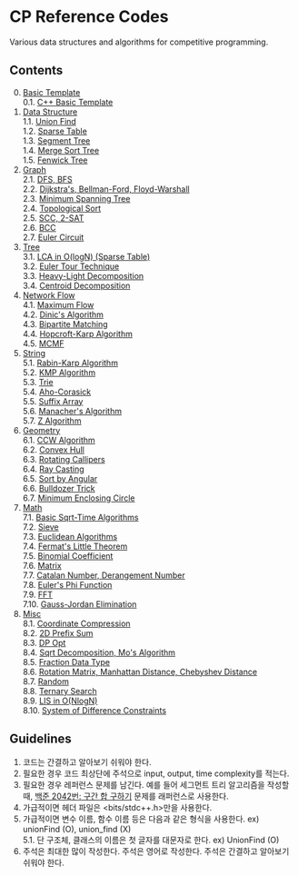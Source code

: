 # CP Reference Codes
Various data structures and algorithms for competitive programming.

## Contents
0. [Basic Template](https://github.com/manoflearning/cp-reference-codes/tree/master/reference-codes/0-basic-template) <br>
0.1. [C++ Basic Template](https://github.com/manoflearning/cp-reference-codes/blob/master/reference-codes/0-basic-template/cpp_basic_template.cpp) <br>
1. [Data Structure](https://github.com/manoflearning/cp-reference-codes/tree/master/reference-codes/1-data-structure) <br>
1.1. [Union Find](https://github.com/manoflearning/cp-reference-codes/blob/master/reference-codes/1-data-structure/union_find.cpp) <br>
1.2. [Sparse Table](https://github.com/manoflearning/cp-reference-codes/blob/master/reference-codes/1-data-structure/sparse_table.cpp) <br>
1.3. [Segment Tree](https://github.com/manoflearning/cp-reference-codes/tree/master/reference-codes/1-data-structure/segment-tree) <br>
1.4. [Merge Sort Tree](https://github.com/manoflearning/cp-reference-codes/tree/master/reference-codes/1-data-structure/merge-sort-tree) <br>
1.5. [Fenwick Tree](https://github.com/manoflearning/cp-reference-codes/tree/master/reference-codes/1-data-structure/fenwick-tree) <br>
2. [Graph](https://github.com/manoflearning/cp-reference-codes/tree/master/reference-codes/2-graph) <br>
2.1. [DFS, BFS](https://github.com/manoflearning/cp-reference-codes/blob/master/reference-codes/2-graph/dfs_bfs.cpp) <br>
2.2. [Dijkstra's, Bellman-Ford, Floyd-Warshall](https://github.com/manoflearning/cp-reference-codes/blob/master/reference-codes/2-graph/dijkstra_bellman_ford_floyd_warshall.cpp) <br>
2.3. [Minimum Spanning Tree](https://github.com/manoflearning/cp-reference-codes/blob/master/reference-codes/2-graph/minimum_spanning_tree.cpp) <br>
2.4. [Topological Sort](https://github.com/manoflearning/cp-reference-codes/tree/master/reference-codes/2-graph/topological-sort) <br>
2.5. [SCC, 2-SAT](https://github.com/manoflearning/cp-reference-codes/tree/master/reference-codes/2-graph/scc-2-sat) <br>
2.6. [BCC](https://github.com/manoflearning/cp-reference-codes/blob/master/reference-codes/2-graph/bcc.cpp) <br>
2.7. [Euler Circuit](https://github.com/manoflearning/cp-reference-codes/blob/master/reference-codes/2-graph/euler_circuit.cpp) <br>
3. [Tree](https://github.com/manoflearning/cp-reference-codes/tree/master/reference-codes/3-tree) <br>
3.1. [LCA in O(logN) (Sparse Table)](https://github.com/manoflearning/cp-reference-codes/blob/master/reference-codes/3-tree/lca_in_o_logn_sparse_table.cpp) <br>
3.2. [Euler Tour Technique](https://github.com/manoflearning/cp-reference-codes/tree/master/reference-codes/3-tree/euler-tour-technique) <br>
3.3. [Heavy-Light Decomposition](https://github.com/manoflearning/cp-reference-codes/tree/master/reference-codes/3-tree/heavy-light-decomposition) <br>
3.4. [Centroid Decomposition](https://github.com/manoflearning/cp-reference-codes/blob/master/reference-codes/3-tree/centroid_decomposition.cpp) <br>
4. [Network Flow](https://github.com/manoflearning/cp-reference-codes/tree/master/reference-codes/4-network-flow) <br>
4.1. [Maximum Flow](https://github.com/manoflearning/cp-reference-codes/tree/master/reference-codes/4-network-flow/maximum-flow) <br>
4.2. [Dinic's Algorithm](https://github.com/manoflearning/cp-reference-codes/blob/master/reference-codes/4-network-flow/dinics_algorithm.cpp) <br>
4.3. [Bipartite Matching](https://github.com/manoflearning/cp-reference-codes/blob/master/reference-codes/4-network-flow/bipartite_matching.cpp) <br>
4.4. [Hopcroft-Karp Algorithm](https://github.com/manoflearning/cp-reference-codes/blob/master/reference-codes/4-network-flow/hopcroft_karp_algorithm.cpp) <br>
4.5. [MCMF](https://github.com/manoflearning/cp-reference-codes/blob/master/reference-codes/4-network-flow/mcmf.cpp) <br>
5. [String](https://github.com/manoflearning/cp-reference-codes/tree/master/reference-codes/5-string) <br>
5.1. [Rabin-Karp Algorithm](https://github.com/manoflearning/cp-reference-codes/tree/master/reference-codes/5-string/rabin-karp-algorithm) <br>
5.2. [KMP Algorithm](https://github.com/manoflearning/cp-reference-codes/blob/master/reference-codes/5-string/kmp_algorithm.cpp) <br>
5.3. [Trie](https://github.com/manoflearning/cp-reference-codes/tree/master/reference-codes/5-string/trie) <br>
5.4. [Aho-Corasick](https://github.com/manoflearning/cp-reference-codes/blob/master/reference-codes/5-string/aho_corasick.cpp) <br>
5.5. [Suffix Array](https://github.com/manoflearning/cp-reference-codes/blob/master/reference-codes/5-string/suffix_array.cpp) <br>
5.6. [Manacher's Algorithm](https://github.com/manoflearning/cp-reference-codes/blob/master/reference-codes/5-string/manachers_algorithm.cpp) <br>
5.7. [Z Algorithm](https://github.com/manoflearning/cp-reference-codes/blob/master/reference-codes/5-string/z_algorithm.cpp) <br>
6. [Geometry](https://github.com/manoflearning/cp-reference-codes/tree/master/reference-codes/6-geometry) <br>
6.1. [CCW Algorithm](https://github.com/manoflearning/cp-reference-codes/blob/master/reference-codes/6-geometry/ccw_algorithm.cpp) <br>
6.2. [Convex Hull](https://github.com/manoflearning/cp-reference-codes/tree/master/reference-codes/6-geometry/convex-hull) <br>
6.3. [Rotating Callipers](https://github.com/manoflearning/cp-reference-codes/blob/master/reference-codes/6-geometry/rotating_callipers.cpp) <br>
6.4. [Ray Casting](https://github.com/manoflearning/cp-reference-codes/blob/master/reference-codes/6-geometry/ray_casting.cpp) <br>
6.5. [Sort by Angular](https://github.com/manoflearning/cp-reference-codes/blob/master/reference-codes/6-geometry/sort_by_angular.cpp) <br>
6.6. [Bulldozer Trick](https://github.com/manoflearning/cp-reference-codes/blob/master/reference-codes/6-geometry/bulldozer_trick.cpp) <br>
6.7. [Minimum Enclosing Circle](https://github.com/manoflearning/cp-reference-codes/blob/master/reference-codes/6-geometry/minimum_enclosing_circle.cpp) <br>
7. [Math](https://github.com/manoflearning/cp-reference-codes/tree/master/reference-codes/7-math) <br>
7.1. [Basic Sqrt-Time Algorithms](https://github.com/manoflearning/cp-reference-codes/tree/master/reference-codes/7-math/basic-sqrt-time-algorithms) <br>
7.2. [Sieve](https://github.com/manoflearning/cp-reference-codes/blob/master/reference-codes/7-math/sieve.cpp) <br>
7.3. [Euclidean Algorithms](https://github.com/manoflearning/cp-reference-codes/blob/master/reference-codes/7-math/euclidean_algorithms.cpp) <br>
7.4. [Fermat's Little Theorem](https://github.com/manoflearning/cp-reference-codes/blob/master/reference-codes/7-math/fermats_little_theorem.cpp) <br>
7.5. [Binomial Coefficient](https://github.com/manoflearning/cp-reference-codes/blob/master/reference-codes/7-math/binomial_coefficient.cpp) <br>
7.6. [Matrix](https://github.com/manoflearning/cp-reference-codes/blob/master/reference-codes/7-math/matrix.cpp) <br>
7.7. [Catalan Number, Derangement Number](https://github.com/manoflearning/cp-reference-codes/blob/master/reference-codes/7-math/catalan_number_derangement_number.cpp) <br>
7.8. [Euler's Phi Function](https://github.com/manoflearning/cp-reference-codes/blob/master/reference-codes/7-math/eulers_phi_function.cpp) <br>
7.9. [FFT](https://github.com/manoflearning/cp-reference-codes/blob/master/reference-codes/7-math/fft.cpp) <br>
7.10. [Gauss-Jordan Elimination](https://github.com/manoflearning/cp-reference-codes/blob/master/reference-codes/7-math/gauss_jordan_elimination.cpp) <br>
8. [Misc](https://github.com/manoflearning/cp-reference-codes/tree/master/reference-codes/8-misc) <br>
8.1. [Coordinate Compression](https://github.com/manoflearning/cp-reference-codes/blob/master/reference-codes/8-misc/coordinate_compression.cpp) <br>
8.2. [2D Prefix Sum](https://github.com/manoflearning/cp-reference-codes/blob/master/reference-codes/8-misc/2d_prefix_sum.cpp) <br>
8.3. [DP Opt](https://github.com/manoflearning/cp-reference-codes/blob/master/reference-codes/8-misc/dp_opt.cpp) <br>
8.4. [Sqrt Decomposition, Mo's Algorithm](https://github.com/manoflearning/cp-reference-codes/blob/master/reference-codes/8-misc/sqrt_decomposition_mos_algorithm.cpp) <br>
8.5. [Fraction Data Type](https://github.com/manoflearning/cp-reference-codes/blob/master/reference-codes/8-misc/fraction_data_type.cpp) <br>
8.6. [Rotation Matrix, Manhattan Distance, Chebyshev Distance](https://github.com/manoflearning/cp-reference-codes/blob/master/reference-codes/8-misc/rotation_matrix_manhattan_distance_chebyshev_distance.txt) <br>
8.7. [Random](https://github.com/manoflearning/cp-reference-codes/blob/master/reference-codes/8-misc/random.cpp) <br>
8.8. [Ternary Search](https://github.com/manoflearning/cp-reference-codes/blob/master/reference-codes/8-misc/ternary_search.cpp) <br>
8.9. [LIS in O(NlogN)](https://github.com/manoflearning/cp-reference-codes/tree/master/reference-codes/8-misc/lis-in-o-nlogn) <br>
8.10. [System of Difference Constraints](https://github.com/manoflearning/cp-reference-codes/blob/master/reference-codes/8-misc/system_of_difference_constraints.cpp) <br>

## Guidelines
1. 코드는 간결하고 알아보기 쉬워야 한다. <br>
2. 필요한 경우 코드 최상단에 주석으로 input, output, time complexity를 적는다. <br>
3. 필요한 경우 레퍼런스 문제를 남긴다. 예를 들어 세그먼트 트리 알고리즘을 작성할 때, [백준 2042번: 구간 합 구하기](https://www.acmicpc.net/problem/2042) 문제를 래퍼런스로 사용한다. <br>
4. 가급적이면 헤더 파일은 <bits/stdc++.h>만을 사용한다. <br>
5. 가급적이면 변수 이름, 함수 이름 등은 다음과 같은 형식을 사용한다. ex) unionFind (O), union_find (X) <br>
5.1. 단 구조체, 클래스의 이름은 첫 글자를 대문자로 한다. ex) UnionFind (O) <br>
6. 주석은 최대한 많이 작성한다. 주석은 영어로 작성한다. 주석은 간결하고 알아보기 쉬워야 한다. <br>
